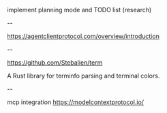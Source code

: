 implement planning mode and TODO list (research)

--

https://agentclientprotocol.com/overview/introduction

--

https://github.com/Stebalien/term

A Rust library for terminfo parsing and terminal colors.

--

mcp integration
https://modelcontextprotocol.io/
